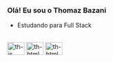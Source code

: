 ### Olá! Eu sou o Thomaz Bazani


- Estudando para Full Stack

<div style="display:inline_block"> <br>
 <img align="center" alt="th-js" height="30" width="40" src="https://cdn.jsdelivr.net/gh/devicons/devicon@latest/icons/javascript/javascript-original.svg"/>
 <img align="center" alt="th-html" height="30" width="40" src="https://cdn.jsdelivr.net/gh/devicons/devicon@latest/icons/html5/html5-original.svg" />
 <img align="center" alt="th-html" height="30" width="40" src="https://cdn.jsdelivr.net/gh/devicons/devicon@latest/icons/css3/css3-original.svg" />
          
          
</div>
